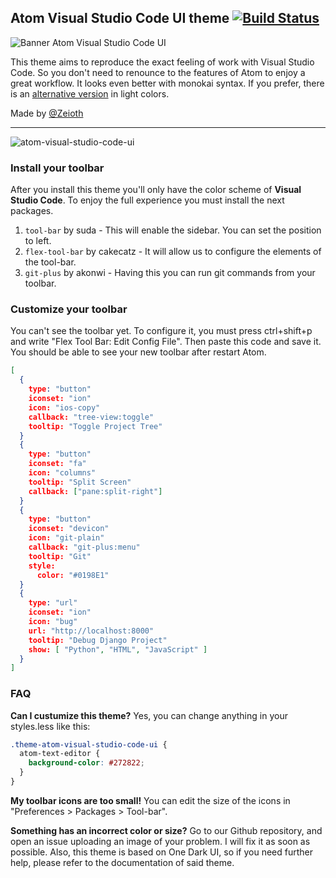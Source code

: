 ## Atom Visual Studio Code UI theme [![Build Status](https://travis-ci.org/atom/one-dark-ui.svg?branch=master)](https://travis-ci.org/atom/one-dark-ui)

![Banner Atom Visual Studio Code UI](https://cloud.githubusercontent.com/assets/3357792/10440872/3af1d882-7143-11e5-9df9-2c1d0aa5e919.png)

This theme aims to reproduce the exact feeling of work with Visual Studio Code. So you don't need to renounce to the features of Atom to enjoy a great workflow. It looks even better with monokai syntax. If you prefer, there is an [alternative version](https://atom.io/themes/atom-visual-studio-code-light-ui) in light colors.

Made by [@Zeioth](https://twitter.com/Zeioth)

---

![atom-visual-studio-code-ui](https://cloud.githubusercontent.com/assets/3357792/10440991/538ad92e-7144-11e5-8a93-b4752fa40f2b.png)

### Install your toolbar

After you install this theme you'll only have the color scheme of __Visual Studio Code__. To enjoy the full experience you must install the next packages.

1. `tool-bar` by suda - This will enable the sidebar. You can set the position to left.
2. `flex-tool-bar` by cakecatz - It will allow us to configure the elements of the tool-bar.
3. `git-plus` by akonwi - Having this you can run git commands from your toolbar.

### Customize your toolbar

You can't see the toolbar yet. To configure it, you must press ctrl+shift+p and write "Flex Tool Bar: Edit Config File". Then paste this code and save it. You should be able to see your new toolbar after restart Atom.

```json
[
  {
    type: "button"
    iconset: "ion"
    icon: "ios-copy"
    callback: "tree-view:toggle"
    tooltip: "Toggle Project Tree"
  }
  {
    type: "button"
    iconset: "fa"
    icon: "columns"
    tooltip: "Split Screen"
    callback: ["pane:split-right"]
  }
  {
    type: "button"
    iconset: "devicon"
    icon: "git-plain"
    callback: "git-plus:menu"
    tooltip: "Git"
    style:
      color: "#0198E1"
  }
  {
    type: "url"
    iconset: "ion"
    icon: "bug"
    url: "http://localhost:8000"
    tooltip: "Debug Django Project"
    show: [ "Python", "HTML", "JavaScript" ]
  }
]
```

### FAQ
__Can I custumize this theme?__
Yes, you can change anything in your styles.less like this:
```css
.theme-atom-visual-studio-code-ui {
  atom-text-editor {
    background-color: #272822;
  }
}
```
__My toolbar icons are too small!__
You can edit the size of the icons in "Preferences > Packages > Tool-bar".

__Something has an incorrect color or size?__
Go to our Github repository, and open an issue uploading an image of your problem. I will fix it as soon as possible. Also, this theme is based on One Dark UI, so if you need further help, please refer to the documentation of said theme.
